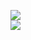 [![](https://img.shields.io/badge/Made%20With-Github%20Spray-lightgrey.svg?style=for-the-badge&logo=github)](https://github.com/Annihil/github-spray#2762)  
[![](https://i.imgur.com/2DrTn0Z.gif)](https://github.com/Annihil/github-spray)